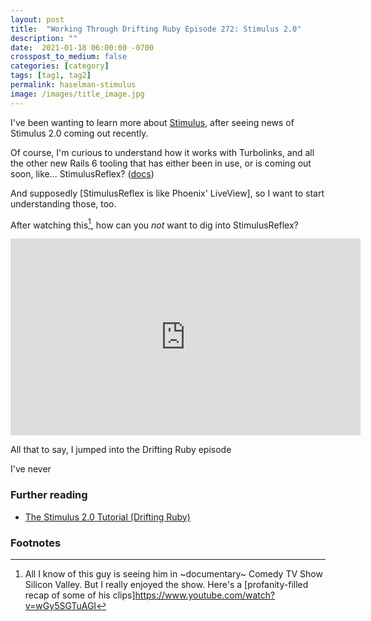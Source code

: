 ```yaml
---
layout: post
title:  "Working Through Drifting Ruby Episode 272: Stimulus 2.0"
description: ""
date:  2021-01-18 06:00:00 -0700
crosspost_to_medium: false
categories: [category]
tags: [tag1, tag2]
permalink: haselman-stimulus
image: /images/title_image.jpg
---
```


I've been wanting to learn more about [Stimulus](https://m.signalvnoise.com/stimulus-1-0--a-modest-javascript-framework-for-the-html-you-already-have/#turbolinks-up-high-stimulus-down-low), after seeing news of Stimulus 2.0 coming out recently.

Of course, I'm curious to understand how it works with Turbolinks, and all the other new Rails 6 tooling that has either been in use, or is coming out soon, like... StimulusReflex? ([docs](https://docs.stimulusreflex.com/))

And supposedly [StimulusReflex is like Phoenix' LiveView], so I want to start understanding those, too.

After watching this[^russ], how can you _not_ want to dig into StimulusReflex?

<iframe width="560" height="315" src="https://www.youtube.com/embed/utxCm3uLhIE" frameborder="0" allow="accelerometer; autoplay; clipboard-write; encrypted-media; gyroscope; picture-in-picture" allowfullscreen></iframe>

All that to say, I jumped into the Drifting Ruby episode

I've never 

### Further reading

- [The Stimulus 2.0 Tutorial (Drifting Ruby)](https://www.driftingruby.com/episodes/the-stimulus-2-0-tutorial)

### Footnotes 

[^russ]: All I know of this guy is seeing him in ~documentary~ Comedy TV Show Silicon Valley. But I really enjoyed the show. Here's a [profanity-filled recap of some of his clips]https://www.youtube.com/watch?v=wGy5SGTuAGI

[^fn2]: 